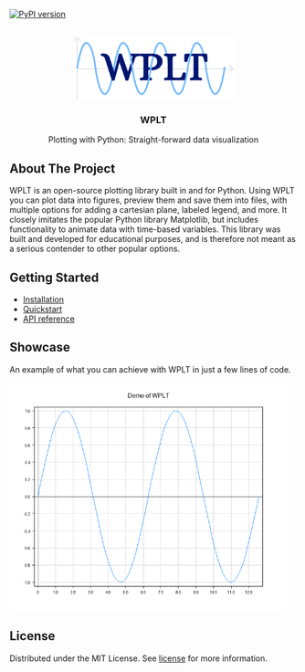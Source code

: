 [![PyPI version](https://badge.fury.io/py/wplt.svg)](https://badge.fury.io/py/wplt)

<br />
<div align="center">
  <a href="https://github.com/Neobyte01/WPLT">
    <img src="https://raw.githubusercontent.com/Neobyte01/wplt/main/assets/logo.png" alt="WPLT logo" height="110">
  </a>
  <h3 align="center">WPLT</h3>
  <p align="center">Plotting with Python: Straight-forward data visualization</p>
</div>

## About The Project

WPLT is an open-source plotting library built in and for Python. Using WPLT you can plot data into figures, preview them and save them into files, with multiple options for adding a cartesian plane, labeled legend, and more. It closely imitates the popular Python library Matplotlib, but includes functionality to animate data with time-based variables. This library was built and developed for educational purposes, and is therefore not meant as a serious contender to other popular options.

## Getting Started

- [Installation](https://github.com/Neobyte01/WPLT/wiki/Installation)
- [Quickstart](https://github.com/Neobyte01/WPLT/wiki/Quickstart)
- [API reference](https://github.com/Neobyte01/WPLT/wiki/API)

## Showcase

An example of what you can achieve with WPLT in just a few lines of code.

<div align="left">
  <img src="https://raw.githubusercontent.com/Neobyte01/wplt/main/assets/showcase.png" alt="WPLT showcase" height=400 />
</div>

## License

Distributed under the MIT License. See [license](https://github.com/Neobyte01/WPLT/blob/main/LICENSE) for more information.
